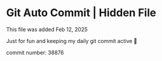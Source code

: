 # Git Auto Commit | Hidden File

This file was added Feb 12, 2025

Just for fun and keeping my daily git commit active 🤪

commit number: 38876
